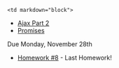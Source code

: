 	<td markdown="block">
* [Ajax Part 2](slides/21/ajax-express.html)
* [Promises](slides/21/promises.html)

</td>
	<td markdown="block">
<!--
* Chapter 
* Chapter 
-->
</td>
	<td markdown="block">
Due Monday, November 28th

* [Homework #8](homework/08.html) - Last Homework!
</td>

